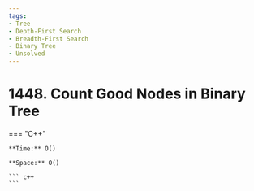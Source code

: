 ```yaml
---
tags:
- Tree
- Depth-First Search
- Breadth-First Search
- Binary Tree
- Unsolved
---
```



# 1448. Count Good Nodes in Binary Tree

=== "C++"

    **Time:** O()

    **Space:** O()

    ``` c++
    ```